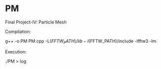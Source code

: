 # PM
Final Project-IV: Particle Mesh


Compilation:

g++ -o PM PM.cpp -L$(FFTW_PATH)/lib -I$(FFTW_PATH)/include -lfftw3 -lm

Execution:

./PM > log
